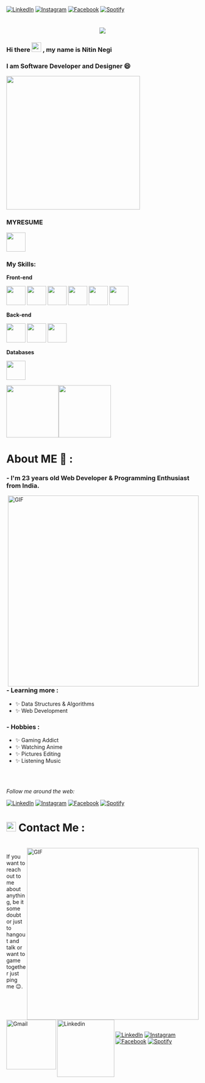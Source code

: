 
<a href="https://www.linkedin.com/in/nitin-negi-b17681137/" target="_blank"><img src="https://img.shields.io/badge/LinkedIn-%230077B5.svg?&style=flat-square&logo=linkedin&logoColor=white" alt="LinkedIn"></a>
<a href="https://www.instagram.com/man_long_time/" target="_blank"><img src="https://img.shields.io/badge/Instagram-%23E4405F.svg?&style=flat-square&logo=instagram&logoColor=white" alt="Instagram"></a>
<a href="https://www.facebook.com/profile.php?id=100009284434857" target="_blank"><img src="https://img.shields.io/badge/Facebook-%231877F2.svg?&style=flat-square&logo=facebook&logoColor=white" alt="Facebook"></a>
<a href="https://open.spotify.com/user/21ramw645dslgafaw3pedagci?si=QohhkQHXQHq8agQcQNzXdA&nd=1" target="_blank"><img src="https://img.shields.io/badge/Spotify-%231ED760.svg?&style=flat-square&logo=spotify&logoColor=white" alt="Spotify"></a>
</br>

<h1 align="center">
  <a href="https://git.io/typing-svg">
    <img src="https://readme-typing-svg.herokuapp.com/?lines=Hello,+There!+👋;!+!+This+is+Nitin+Negi....;Nice+to+meet+you!&center=true&size=30">
  </a>
</h1>


### Hi there <img src="https://media.giphy.com/media/hvRJCLFzcasrR4ia7z/giphy.gif" width="25px"> , my name is Nitin Negi
### I am Software Developer and Designer  😄

<code><img height="350" src="https://user-images.githubusercontent.com/51919649/131556264-1240cb18-e60d-494b-8f97-6367ea76925b.png"></code>


### MYRESUME

<a href="https://github.com/1dudecoder/My-resume/blob/master/nitinnegi%20resume.pdf" target="_blank"><img height="50" src="https://cdn.iconscout.com/icon/free/png-64/resume-1956260-1650513.png" /></a>

### My Skills: 

**Front-end**

<code><img height="50" src="https://img.icons8.com/color/2x/java-coffee-cup-logo.png"></code>
<code><img height="50" src="https://cdn.iconscout.com/icon/free/png-64/html-3628838-3030115.png"></code>
<code><img height="50" src="https://cdn.iconscout.com/icon/free/png-64/css-38-226095.png"></code>
<code><img height="50" src="https://cdn.iconscout.com/icon/free/png-64/javascript-1-225993.png"></code>
<code><img height="50" src="https://cdn.iconscout.com/icon/free/png-64/react-3-1175109.png"></code>
<code><img height="50" src="https://miro.medium.com/max/1838/1*2tmzU7bve-VlTkOMWsk_Hw.jpeg"></code>


**Back-end**

<code><img height="50" src="https://cdn.iconscout.com/icon/free/png-64/node-js-1-1174935.png"></code>
<code><img height="50" src="https://cdn.iconscout.com/icon/free/png-64/express-8-1175029.png"></code>
<code><img height="50" src="https://cdn.iconscout.com/icon/free/png-64/firebase-3521427-2944871.png"></code>


**Databases**

<code><img height="50" src="https://img.icons8.com/color/2x/mongodb.png"></code>


<a href="https://www.1dudecoder.com/"><img height="137px" src="https://github-readme-stats.vercel.app/api?username=1dudecoder&hide_title=true&hide_border=true&show_icons=true&include_all_commits=true&count_private=true&line_height=21&text_color=000&icon_color=000&bg_color=0,ea6161,ffc64d,fffc4d,52fa5a&theme=graywhite" /><!-- wi*quL3fcV --><img height="137px" src="https://github-readme-stats.vercel.app/api/top-langs/?username=1dudecoder&hide=html&hide_title=true&hide_border=true&layout=compact&langs_count=6&exclude_repo=comp426,Redventures-Movie-Quotes&text_color=000&icon_color=fff&bg_color=0,52fa5a,4dfcff,c64dff&theme=graywhite" /></a>





# About ME 💬 :

### - I'm 23 years old Web Developer & Programming Enthusiast from India.

<img hight="400" width="500" alt="GIF" align="right" src="https://github.com/Xx-Ashutosh-xX/Xx-Ashutosh-xX/blob/master/assets/1936.gif">

### - Learning more :
- ✨ Data Structures & Algorithms
- ✨ Web Development

### - Hobbies : 
- ✨ Gaming Addict
- ✨ Watching Anime
- ✨ Pictures Editing
- ✨ Listening Music

</br>
</br>

<i>Follow me around the web:</i><br>

<a href="https://www.linkedin.com/in/nitin-negi-b17681137/" target="_blank"><img src="https://img.shields.io/badge/LinkedIn-%230077B5.svg?&style=flat-square&logo=linkedin&logoColor=white" alt="LinkedIn"></a>
<a href="https://www.instagram.com/man_long_time/" target="_blank"><img src="https://img.shields.io/badge/Instagram-%23E4405F.svg?&style=flat-square&logo=instagram&logoColor=white" alt="Instagram"></a>
<a href="https://www.facebook.com/profile.php?id=100009284434857" target="_blank"><img src="https://img.shields.io/badge/Facebook-%231877F2.svg?&style=flat-square&logo=facebook&logoColor=white" alt="Facebook"></a>
<a href="https://open.spotify.com/user/21ramw645dslgafaw3pedagci?si=QohhkQHXQHq8agQcQNzXdA&nd=1" target="_blank"><img src="https://img.shields.io/badge/Spotify-%231ED760.svg?&style=flat-square&logo=spotify&logoColor=white" alt="Spotify"></a>





# <img src="https://media.giphy.com/media/hvRJCLFzcasrR4ia7z/giphy.gif" width="25px">  Contact Me :

<p>
 </br>


<img hight="320" width="450" align="right" alt="GIF" src="https://user-images.githubusercontent.com/51919649/131571363-92a41adc-35e2-44a6-a5e1-d93b1b9cdf42.gif">

If you want to reach out to me about anything, be it some doubt or just to hangout and talk or want to game together just ping me 😉.

<a href="mailto:santynitin7@gmail.com">
 <img align="left" alt="Gmail" width="130" hight="100" src="https://github.com/Xx-Ashutosh-xX/Xx-Ashutosh-xX/blob/master/assets/icons/gmail.png" />
</a>
<a href="https://www.linkedin.com/in/nitin-negi-b17681137/">
  <img align="left" alt="Linkedin" width="150" hight="100" src="https://github.com/Xx-Ashutosh-xX/Xx-Ashutosh-xX/blob/master/assets/icons/linkedin.png" />
</br>

</br>
</br>
</br>

<a href="https://www.linkedin.com/in/nitin-negi-b17681137/" target="_blank"><img src="https://img.shields.io/badge/LinkedIn-%230077B5.svg?&style=flat-square&logo=linkedin&logoColor=white" alt="LinkedIn"></a>
<a href="https://www.instagram.com/man_long_time/" target="_blank"><img src="https://img.shields.io/badge/Instagram-%23E4405F.svg?&style=flat-square&logo=instagram&logoColor=white" alt="Instagram"></a>
<a href="https://www.facebook.com/profile.php?id=100009284434857" target="_blank"><img src="https://img.shields.io/badge/Facebook-%231877F2.svg?&style=flat-square&logo=facebook&logoColor=white" alt="Facebook"></a>
<a href="https://open.spotify.com/user/21ramw645dslgafaw3pedagci?si=QohhkQHXQHq8agQcQNzXdA&nd=1" target="_blank"><img src="https://img.shields.io/badge/Spotify-%231ED760.svg?&style=flat-square&logo=spotify&logoColor=white" alt="Spotify"></a>

</br>
 </p>
 
</div>


<!--
**1dudecoder/1dudecoder** is a ✨ _special_ ✨ repository because its `README.md` (this file) appears on your GitHub profile.

Here are some ideas to get you started:

- 🔭 I’m currently working on ...
- 🌱 I’m currently learning ...
- 👯 I’m looking to collaborate on ...
- 🤔 I’m looking for help with ...
- 💬 Ask me about ...
- 📫 How to reach me: ...
- 😄 Pronouns: ...
- ⚡ Fun fact: ...
-->
